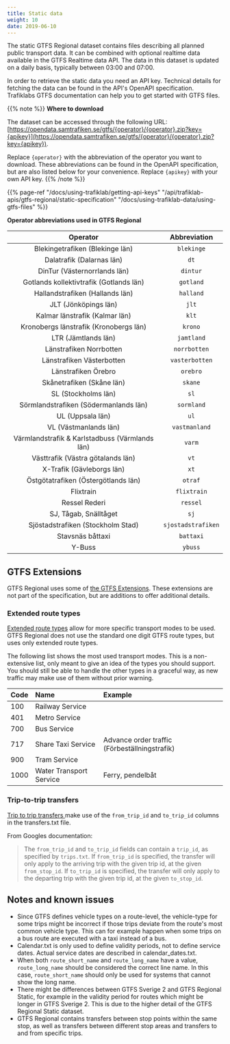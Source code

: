 ```yaml
---
title: Static data
weight: 10
date: 2019-06-10
---
```


The static GTFS Regional dataset contains files describing all planned public transport data. It can be combined 
with optional realtime data available in the GTFS Realtime data API. 
The data in this dataset is updated on a daily basis, typically between 03:00 and 07:00.

In order to retrieve the static data you need an API key. Technical details for fetching the data can be found in the
API's OpenAPI specification. Trafiklabs GTFS documentation can help you to get started with GTFS files. 

{{% note %}}
**Where to download**

The dataset can be accessed through the following URL:
[https://opendata.samtrafiken.se/gtfs/{operator}/{operator}.zip?key={apikey}](https://opendata.samtrafiken.se/gtfs/{operator}/{operator}.zip?key={apikey}).

Replace `{operator}` with the abbreviation of the operator you want to download. These abbreviations can be found in the 
OpenAPI specification, but are also listed below for your convenience. Replace `{apikey}` with your own API key. 
{{% /note %}}

{{% page-ref "/docs/using-trafiklab/getting-api-keys" "/api/trafiklab-apis/gtfs-regional/static-specification" 
"/docs/using-trafiklab-data/using-gtfs-files"  %}}

**Operator abbreviations used in GTFS Regional**

|                    Operator                    |    Abbreviation    |
|:----------------------------------------------:|:------------------:|
|        Blekingetrafiken (Blekinge län)         |     `blekinge`     |
|           Dalatrafik (Dalarnas län)            |        `dt`        |
|          DinTur (Västernorrlands län)          |      `dintur`      |
|    Gotlands kollektivtrafik (Gotlands län)     |     `gotland`      |
|        Hallandstrafiken (Hallands län)         |     `halland`      |
|              JLT (Jönköpings län)              |       `jlt`        |
|         Kalmar länstrafik (Kalmar län)         |       `klt`        |
|     Kronobergs länstrafik (Kronobergs län)     |      `krono`       |
|              LTR (Jämtlands län)               |     `jamtland`     |
|            Länstrafiken Norrbotten             |    `norrbotten`    |
|           Länstrafiken Västerbotten            |   `vasterbotten`   |
|              Länstrafiken Örebro               |      `orebro`      |
|           Skånetrafiken (Skåne län)            |      `skane`       |
|              SL (Stockholms län)               |        `sl`        |
|     Sörmlandstrafiken (Södermanlands län)      |     `sormland`     |
|                UL (Uppsala län)                |        `ul`        |
|             VL (Västmanlands län)              |   `vastmanland`    |
| Värmlandstrafik & Karlstadbuss (Värmlands län) |       `varm`       |
|       Västtrafik (Västra götalands län)        |        `vt`        |
|           X-Trafik (Gävleborgs län)            |        `xt`        |
|      Östgötatrafiken (Östergötlands län)       |      `otraf`       |
|                   Flixtrain                    |    `flixtrain`     |
|                 Ressel Rederi                  |      `ressel`      |
|             SJ, Tågab, Snälltåget              |        `sj`        |
|       Sjöstadstrafiken (Stockholm Stad)        | `sjostadstrafiken` |
|                Stavsnäs båttaxi                |     `battaxi`      |
|                     Y-Buss                     |      `ybuss`       |

## GTFS Extensions

GTFS Regional uses some of 
[the GTFS Extensions](https://developers.google.com/transit/gtfs/reference/gtfs-extensions).
These extensions are not part of the specification, but are additions to offer additional details. 

### Extended route types

[Extended route types](https://developers.google.com/transit/gtfs/reference/extended-route-types) allow for more
specific transport modes to be used. GTFS Regional does not use the standard one digit GTFS route types, but uses only
extended route types.

The following list shows the most used transport modes. This is a non-extensive list, only meant to give an idea of the
types you should support. You should still be able to handle the other types in a graceful way, as new traffic may make
use of them without prior warning.

| Code | Name | Example |
| :--- | :--- | :--- |
| 100 | Railway Service |  |
| 401 | Metro Service |  |
| 700 | Bus Service |  |
| 717 | Share Taxi Service | Advance order traffic (Förbeställningstrafik) |
| 900 | Tram Service |  |
| 1000 | Water Transport Service | Ferry, pendelbåt |

### Trip-to-trip transfers

[Trip to trip transfers ](https://developers.google.com/transit/gtfs/reference/gtfs-extensions#TripToTripTransfers) make
use of the `from_trip_id`  and `to_trip_id` columns in the transfers.txt file.

From Googles documentation:

> The `from_trip_id` and `to_trip_id` fields can contain a `trip_id`, as specified by `trips.txt`. If `from_trip_id` is
> specified, the transfer will only apply to the arriving trip with the given trip id, at the given `from_stop_id`. 
> If `to_trip_id` is specified, the transfer will only apply to the departing trip with the given trip id, at the 
> given `to_stop_id`.


## Notes and known issues

- Since GTFS defines vehicle types on a route-level, the vehicle-type for some trips might be incorrect if those 
  trips deviate from the route's most common vehicle type. This can for example happen when some trips on a bus 
  route are executed with a taxi instead of a bus.
- Calendar.txt is only used to define validity periods, not to define service dates. Actual service dates are 
  described in calendar_dates.txt.
- When both `route_short_name` and `route_long_name` have a value, `route_long_name` should be considered the correct 
  line name. In this case, `route_short_name` should only be used for systems that cannot show the long name.
- There might be differences between GTFS Sverige 2 and GTFS Regional Static, for example in the validity period for 
  routes which might be longer in GTFS Sverige 2. This is due to the higher detail of the GTFS Regional Static dataset.
- GTFS Regional contains transfers between stop points within the same stop, as well as transfers between different 
  stop areas and transfers to and from specific trips.